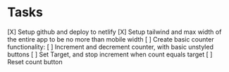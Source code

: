 # Tasks

[X] Setup github and deploy to netlify
[X] Setup tailwind and max width of the entire app to be no more than mobile width
[ ] Create basic counter functionality:
[ ] Increment and decrement counter, with basic unstyled buttons
[ ] Set Target, and stop increment when count equals target
[ ] Reset count button
